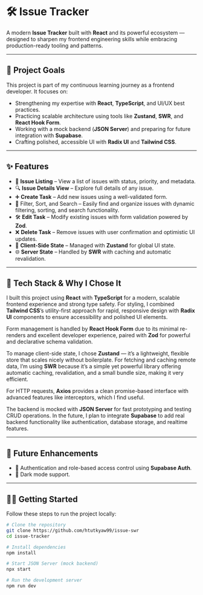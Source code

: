 # 🛠️ Issue Tracker

A modern **Issue Tracker** built with **React** and its powerful ecosystem — designed to sharpen my frontend engineering skills while embracing production-ready tooling and patterns.

---

## 🚀 Project Goals

This project is part of my continuous learning journey as a frontend developer. It focuses on:

- Strengthening my expertise with **React**, **TypeScript**, and UI/UX best practices.
- Practicing scalable architecture using tools like **Zustand**, **SWR**, and **React Hook Form**.
- Working with a mock backend (**JSON Server**) and preparing for future integration with **Supabase**.
- Crafting polished, accessible UI with **Radix UI** and **Tailwind CSS**.

---

## ✨ Features

- 🧾 **Issue Listing** – View a list of issues with status, priority, and metadata.
- 🔍 **Issue Details View** – Explore full details of any issue.
- ➕ **Create Task** – Add new issues using a well-validated form.
- 🔎 Filter, Sort, and Search – Easily find and organize issues with dynamic filtering, sorting, and search functionality.
- 🛠 **Edit Task** – Modify existing issues with form validation powered by **Zod**.
- ❌ **Delete Task** – Remove issues with user confirmation and optimistic UI updates.
- 🔄 **Client-Side State** – Managed with **Zustand** for global UI state.
- 🌐 **Server State** – Handled by **SWR** with caching and automatic revalidation.

---

## 🧰 Tech Stack & Why I Chose It

I built this project using **React** with **TypeScript** for a modern, scalable frontend experience and strong type safety. For styling, I combined **Tailwind CSS**’s utility-first approach for rapid, responsive design with **Radix UI** components to ensure accessibility and polished UI elements.

Form management is handled by **React Hook Form** due to its minimal re-renders and excellent developer experience, paired with **Zod** for powerful and declarative schema validation.

To manage client-side state, I chose **Zustand** — it’s a lightweight, flexible store that scales nicely without boilerplate. For fetching and caching remote data, I’m using **SWR** because it’s a simple yet powerful library offering automatic caching, revalidation, and a small bundle size, making it very efficient.

For HTTP requests, **Axios** provides a clean promise-based interface with advanced features like interceptors, which I find useful.

The backend is mocked with **JSON Server** for fast prototyping and testing CRUD operations. In the future, I plan to integrate **Supabase** to add real backend functionality like authentication, database storage, and realtime features.

---

## 🔄 Future Enhancements

- 🔐 Authentication and role-based access control using **Supabase Auth**.
- 🌙 Dark mode support.

---

## 🧑‍💻 Getting Started

Follow these steps to run the project locally:

```bash
# Clone the repository
git clone https://github.com/htutkyaw99/issue-swr
cd issue-tracker

# Install dependencies
npm install

# Start JSON Server (mock backend)
npx start

# Run the development server
npm run dev

